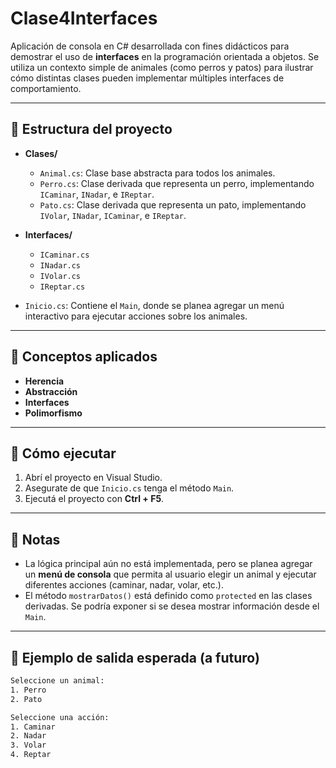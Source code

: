 # Clase4Interfaces

Aplicación de consola en C# desarrollada con fines didácticos para demostrar el uso de **interfaces** en la programación orientada a objetos. Se utiliza un contexto simple de animales (como perros y patos) para ilustrar cómo distintas clases pueden implementar múltiples interfaces de comportamiento.

---

## 📁 Estructura del proyecto

- **Clases/**
  - `Animal.cs`: Clase base abstracta para todos los animales.
  - `Perro.cs`: Clase derivada que representa un perro, implementando `ICaminar`, `INadar`, e `IReptar`.
  - `Pato.cs`: Clase derivada que representa un pato, implementando `IVolar`, `INadar`, `ICaminar`, e `IReptar`.

- **Interfaces/**
  - `ICaminar.cs`
  - `INadar.cs`
  - `IVolar.cs`
  - `IReptar.cs`

- `Inicio.cs`: Contiene el `Main`, donde se planea agregar un menú interactivo para ejecutar acciones sobre los animales.

---

## 🧠 Conceptos aplicados

- **Herencia**
- **Abstracción**
- **Interfaces**
- **Polimorfismo**

---

## 🚀 Cómo ejecutar

1. Abrí el proyecto en Visual Studio.
2. Asegurate de que `Inicio.cs` tenga el método `Main`.
3. Ejecutá el proyecto con **Ctrl + F5**.

---

## 📝 Notas

- La lógica principal aún no está implementada, pero se planea agregar un **menú de consola** que permita al usuario elegir un animal y ejecutar diferentes acciones (caminar, nadar, volar, etc.).
- El método `mostrarDatos()` está definido como `protected` en las clases derivadas. Se podría exponer si se desea mostrar información desde el `Main`.

---

## 📌 Ejemplo de salida esperada (a futuro)

```bash
Seleccione un animal:
1. Perro
2. Pato

Seleccione una acción:
1. Caminar
2. Nadar
3. Volar
4. Reptar
